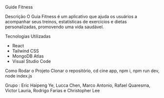 Guide Fitness

Descrição
O Guia Fitness é um aplicativo que ajuda os usuários a acompanhar seus treinos, estatísticas de exercícios e dietas personalizadas, promovendo uma vida saudável.

Tecnologias Utilizadas
- React
- Tailwind CSS
- MongoDB Atlas
- Visual Studio Code

Como Rodar o Projeto
Clonar o repositório, cd cine app, npm i, npm run dev, node index.js

Grupo :
Eric Haipeng Ye, Lucca Chen, Marco Antonio, Rafael Quaresma, Victor Lauria, Rodrigo Farias e Christopher Lee